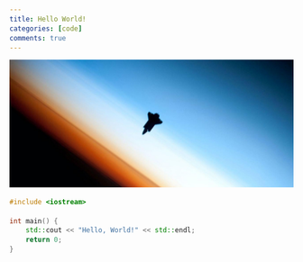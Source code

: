 ```yaml
---
title: Hello World!
categories: [code]
comments: true
---
```


<a data-fancybox="hello_world" href="../assets/img/post/hello-world/hello-world.jpg"><img src="../assets/img/post/hello-world/hello-world.jpg"></a>

```cpp
#include <iostream>

int main() {
    std::cout << "Hello, World!" << std::endl;
    return 0;
}
```
